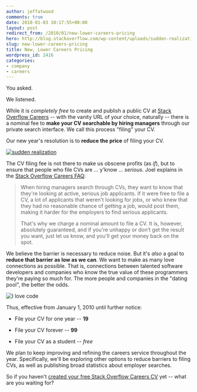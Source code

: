 ```yaml
---
author: jeffatwood
comments: true
date: 2010-01-03 10:17:55+00:00
layout: post
redirect_from: /2010/01/new-lower-careers-pricing
hero: http://blog.stackoverflow.com/wp-content/uploads/sudden-realization-small1.png
slug: new-lower-careers-pricing
title: New, Lower Careers Pricing
wordpress_id: 2416
categories:
- company
- careers
---
```



You asked.



We listened.



While it is _completely free_ to create and publish a public CV at [Stack Overflow Careers](http://careers.stackoverflow.com/) -- with the vanity URL of your choice, naturally -- there is a nominal fee to **make your CV searchable by hiring managers** through our private search interface. We call this process "filing" your CV.



Our new year's resolution is to **reduce the price** of filing your CV. 



[![sudden realization](http://blog.stackoverflow.com/wp-content/uploads/sudden-realization-small1.png)](http://www.wulffmorgenthaler.com/strip.aspx?id=b8588605-9f9b-425f-a45b-b8fa9a5823d1)



The CV filing fee is not there to make us obscene profits (as _if_), but to ensure that people who file CVs are ... y'know ... _serious_. Joel explains in the [Stack Overflow Careers FAQ](http://careers.stackoverflow.com/faq):





<blockquote>
When hiring managers search through CVs, they want to know that they're looking at active, serious job applicants. If it were free to file a CV, a lot of applicants that weren't looking for jobs, or who knew that they had no reasonable chance of getting a job, would post them, making it harder for the employers to find serious applicants.

> 
> 
That's why we charge a nominal amount to file a CV. It is, however, absolutely guaranteed, and if you're unhappy or don’t get the result you want, just let us know, and you'll get your money back on the spot. 
</blockquote>





We believe the barrier is necessary to reduce noise. But it's _also_ a goal to **reduce that barrier as low as we can**. We want to make as many love connections as possible. That is, connections between talented software developers and companies who know the true value of these programmers they're paying so much for. The more people and companies in the "dating pool", the better the odds.



![I love code](/blog/images/wordpress/i-love-code-candy.jpg)



Thus, effective from January 1, 2010 until further notice:







  * File your CV for one year -- **19**

  * File your CV forever -- **99**

  * File your CV as a student -- _free_




We plan to keep improving and refining the careers service throughout the year. Specifically, we'll be exploring other options to reduce barriers to filing CVs, as well as publishing broad statistics about employer searches.



So if you haven't [created your free Stack Overflow Careers CV](http://careers.stackoverflow.com/) yet -- what are you waiting for?

